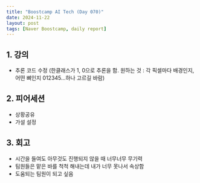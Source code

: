 ```yaml
---
title: "Boostcamp AI Tech (Day 070)"
date: 2024-11-22
layout: post
tags: [Naver Boostcamp, daily report]
---
```

## 1. 강의
- 추론 코드 수정 (한클래스가 1, 0으로 추론을 함. 원하는 것 : 각 픽셀마다 배경인지, 어떤 뼈인지 012345...하나 고르길 바람)

## 2. 피어세션
- 상황공유
- 가설 설정

## 3. 회고
- 시간을 들여도 아무것도 진행되지 않을 때 너무너무 무기력
- 팀원들은 맡은 바를 척척 해내는데 내가 너무 못나서 속상함
- 도움되는 팀원이 되고 싶음